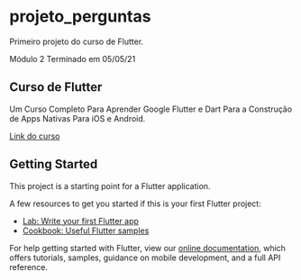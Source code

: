# projeto_perguntas

Primeiro projeto do curso de Flutter.

Módulo 2 Terminado em 05/05/21

## Curso de Flutter

Um Curso Completo Para Aprender Google Flutter e Dart Para a Construção de Apps Nativas Para iOS e Android.

[Link do curso](https://www.udemy.com/course/curso-flutter/)

## Getting Started

This project is a starting point for a Flutter application.

A few resources to get you started if this is your first Flutter project:

- [Lab: Write your first Flutter app](https://flutter.dev/docs/get-started/codelab)
- [Cookbook: Useful Flutter samples](https://flutter.dev/docs/cookbook)

For help getting started with Flutter, view our
[online documentation](https://flutter.dev/docs), which offers tutorials,
samples, guidance on mobile development, and a full API reference.
